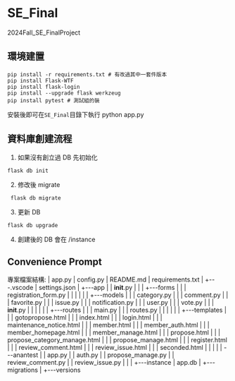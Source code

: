 # SE_Final
 2024Fall_SE_FinalProject 


## 環境建置
```
pip install -r requirements.txt # 有改過其中一套件版本
pip install Flask-WTF
pip install flask-login
pip install --upgrade flask werkzeug
pip install pytest # 測試組的裝

```

安裝後即可在`SE_Final`目錄下執行
python app.py

## 資料庫創建流程
1. 如果沒有創立過 DB 先初始化 
```
flask db init   
```
2. 修改後 migrate
```
 flask db migrate 
```
3. 更新 DB 
```
flask db upgrade 
```
4. 創建後的 DB 會在 /instance


## Convenience Prompt
專案檔案結構:
|   app.py
|   config.py
|   README.md
|   requirements.txt
|
+---.vscode
|       settings.json
|
+---app
|   |   __init__.py
|   |
|   +---forms
|   |   |   registration_form.py
|   |   |
|   |
|   +---models
|   |   |   category.py
|   |   |   comment.py
|   |   |   favorite.py
|   |   |   issue.py
|   |   |   notification.py
|   |   |   user.py
|   |   |   vote.py
|   |   |   __init__.py
|   |   |
|   |
|   +---routes
|   |   |   main.py
|   |   |   routes.py
|   |   |
|   |
|   +---templates
|   |   |   gotopropose.html
|   |   |   index.html
|   |   |   login.html
|   |   |   maintenance_notice.html
|   |   |   member.html
|   |   |   member_auth.html
|   |   |   member_homepage.html
|   |   |   member_manage.html
|   |   |   propose.html
|   |   |   propose_category_manage.html
|   |   |   propose_manage.html
|   |   |   register.html
|   |   |   review_comment.html
|   |   |   review_issue.html
|   |   |   seconded.html
|   |   |
|   |   \---anantest
|   |           app.py
|   |           auth.py
|   |           propose_manage.py
|   |           review_comment.py
|   |           review_issue.py
|   |
|
+---instance
|       app.db
|
+---migrations
|   +---versions
